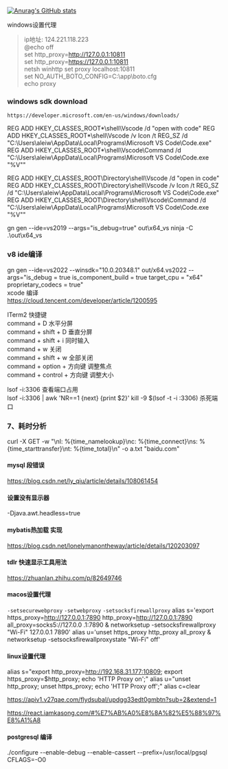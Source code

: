 [![Anurag's GitHub stats](https://github-readme-stats.vercel.app/api?username=aierx)](https://github.com/anuraghazra/github-readme-stats)


windows设置代理
> ip地址: 124.221.118.223  
> @echo off \
> set http_proxy=http://127.0.0.1:10811 \
> set http_proxy=https://127.0.0.1:10811  \
> netsh winhttp set proxy localhost:10811 \
> set NO_AUTH_BOTO_CONFIG=C:\app\boto.cfg  \
> echo proxy
### windows sdk download
`https://developer.microsoft.com/en-us/windows/downloads/`



REG ADD HKEY_CLASSES_ROOT\*\shell\Vscode /d "open with code"
REG ADD HKEY_CLASSES_ROOT\*\shell\Vscode /v Icon /t REG_SZ /d "C:\Users\aleiw\AppData\Local\Programs\Microsoft VS Code\Code.exe"
REG ADD HKEY_CLASSES_ROOT\*\shell\Vscode\Command /d "C:\Users\aleiw\AppData\Local\Programs\Microsoft VS Code\Code.exe  \"%V\""

REG ADD HKEY_CLASSES_ROOT\Directory\shell\Vscode /d "open in code"
REG ADD HKEY_CLASSES_ROOT\Directory\shell\Vscode /v Icon /t REG_SZ /d "C:\Users\aleiw\AppData\Local\Programs\Microsoft VS Code\Code.exe"
REG ADD HKEY_CLASSES_ROOT\Directory\shell\Vscode\Command /d "C:\Users\aleiw\AppData\Local\Programs\Microsoft VS Code\Code.exe  \"%V\""


gn gen --ide=vs2019 --args="is_debug=true" out\x64_vs
ninja -C .\out\x64_vs
### v8 ide编译
gn gen --ide=vs2022 --winsdk="10.0.20348.1" out/x64.vs2022 --args="is_debug = true is_component_build = true  target_cpu = \"x64\" proprietary_codecs = true" \
xcode 编译 \
https://cloud.tencent.com/developer/article/1200595

ITerm2 快捷键 \
command + D 水平分屏 \
command + shift + D 垂直分屏 \
command + shift + i 同时输入 \
command + w 关闭 \
command + shift + w 全部关闭 \
command + option + 方向键 调整焦点 \
command + control + 方向键 调整大小


lsof -i:3306  查看端口占用 \
lsof -i:3306 | awk 'NR==1 {next} {print $2}'
kill -9 $(lsof -t -i :3306) 杀死端口

### 7、耗时分析
curl -X GET -w "\nl: %{time_namelookup}\nc: %{time_connect}\ns: %{time_starttransfer}\nt: %{time_total}\n" -o a.txt  "baidu.com"




#### mysql 段错误
https://blog.csdn.net/ly_qiu/article/details/108061454




#### 设置没有显示器
-Djava.awt.headless=true


#### mybatis热加载 实现
https://blog.csdn.net/lonelymanontheway/article/details/120203097



#### tdlr 快速显示工具用法
https://zhuanlan.zhihu.com/p/82649746



#### macos设置代理
`-setsecurewebproxy` `-setwebproxy` `-setsocksfirewallproxy`
alias s='export https_proxy=http://127.0.0.1:7890 http_proxy=http://127.0.0.1:7890 all_proxy=socks5://127.0.0    .1:7890 & networksetup -setsocksfirewallproxy "Wi-Fi" 127.0.0.1 7890'
alias u='unset https_proxy http_proxy all_proxy & networksetup -setsocksfirewallproxystate "Wi-Fi" off'


#### linux设置代理
alias s="export http_proxy=http://192.168.31.177:10809; export https_proxy=$http_proxy; echo 'HTTP Proxy on';"
alias u="unset http_proxy; unset https_proxy; echo 'HTTP Proxy off';"
alias c=clear

https://apiv1.v27qae.com/flydsubal/updgg33edt0gmbtn?sub=2&extend=1

https://react.iamkasong.com/#%E7%AB%A0%E8%8A%82%E5%88%97%E8%A1%A8
#### postgresql 编译
./configure --enable-debug --enable-cassert --prefix=/usr/local/pgsql CFLAGS=-O0
